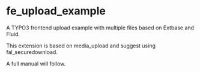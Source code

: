 # fe_upload_example
A TYPO3 frontend upload example with multiple files based on Extbase and Fluid.

This extension is based on media_upload and suggest using fal_securedownload.

A full manual will follow.